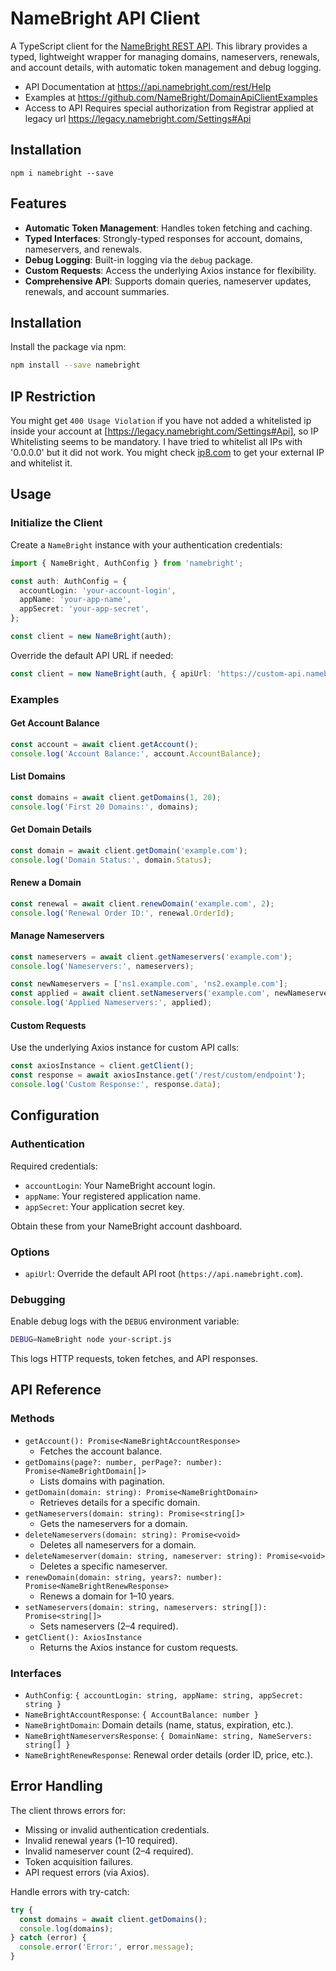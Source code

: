 # NameBright API Client
A TypeScript client for the [NameBright REST API](https://api.namebright.com). This library provides a typed, lightweight wrapper for managing domains, nameservers, renewals, and account details, with automatic token management and debug logging.


- API Documentation at https://api.namebright.com/rest/Help
- Examples at https://github.com/NameBright/DomainApiClientExamples
- Access to API Requires special authorization from Registrar applied at legacy url https://legacy.namebright.com/Settings#Api

## Installation
`npm i namebright --save`


## Features

- **Automatic Token Management**: Handles token fetching and caching.
- **Typed Interfaces**: Strongly-typed responses for account, domains, nameservers, and renewals.
- **Debug Logging**: Built-in logging via the `debug` package.
- **Custom Requests**: Access the underlying Axios instance for flexibility.
- **Comprehensive API**: Supports domain queries, nameserver updates, renewals, and account summaries.

## Installation

Install the package via npm:

```bash
npm install --save namebright
```

## IP Restriction
You might get `400 Usage Violation` if you have not added a whitelisted ip inside your account at [https://legacy.namebright.com/Settings#Api], so IP Whitelisting seems to be mandatory. I have tried to whitelist all IPs with '0.0.0.0' but it did not work. You might check [ip8.com](https://ip8.com) to get your external IP and whitelist it.


## Usage

### Initialize the Client

Create a `NameBright` instance with your authentication credentials:

```typescript
import { NameBright, AuthConfig } from 'namebright';

const auth: AuthConfig = {
  accountLogin: 'your-account-login',
  appName: 'your-app-name',
  appSecret: 'your-app-secret',
};

const client = new NameBright(auth);
```

Override the default API URL if needed:

```typescript
const client = new NameBright(auth, { apiUrl: 'https://custom-api.namebright.com' });
```

### Examples

#### Get Account Balance

```typescript
const account = await client.getAccount();
console.log('Account Balance:', account.AccountBalance);
```

#### List Domains

```typescript
const domains = await client.getDomains(1, 20);
console.log('First 20 Domains:', domains);
```

#### Get Domain Details

```typescript
const domain = await client.getDomain('example.com');
console.log('Domain Status:', domain.Status);
```

#### Renew a Domain

```typescript
const renewal = await client.renewDomain('example.com', 2);
console.log('Renewal Order ID:', renewal.OrderId);
```

#### Manage Nameservers

```typescript
const nameservers = await client.getNameservers('example.com');
console.log('Nameservers:', nameservers);

const newNameservers = ['ns1.example.com', 'ns2.example.com'];
const applied = await client.setNameservers('example.com', newNameservers);
console.log('Applied Nameservers:', applied);
```

#### Custom Requests

Use the underlying Axios instance for custom API calls:

```typescript
const axiosInstance = client.getClient();
const response = await axiosInstance.get('/rest/custom/endpoint');
console.log('Custom Response:', response.data);
```

## Configuration

### Authentication

Required credentials:

- `accountLogin`: Your NameBright account login.
- `appName`: Your registered application name.
- `appSecret`: Your application secret key.

Obtain these from your NameBright account dashboard.

### Options

- `apiUrl`: Override the default API root (`https://api.namebright.com`).

### Debugging

Enable debug logs with the `DEBUG` environment variable:

```bash
DEBUG=NameBright node your-script.js
```

This logs HTTP requests, token fetches, and API responses.

## API Reference

### Methods

- `getAccount(): Promise<NameBrightAccountResponse>`
  - Fetches the account balance.
- `getDomains(page?: number, perPage?: number): Promise<NameBrightDomain[]>`
  - Lists domains with pagination.
- `getDomain(domain: string): Promise<NameBrightDomain>`
  - Retrieves details for a specific domain.
- `getNameservers(domain: string): Promise<string[]>`
  - Gets the nameservers for a domain.
- `deleteNameservers(domain: string): Promise<void>`
  - Deletes all nameservers for a domain.
- `deleteNameserver(domain: string, nameserver: string): Promise<void>`
  - Deletes a specific nameserver.
- `renewDomain(domain: string, years?: number): Promise<NameBrightRenewResponse>`
  - Renews a domain for 1–10 years.
- `setNameservers(domain: string, nameservers: string[]): Promise<string[]>`
  - Sets nameservers (2–4 required).
- `getClient(): AxiosInstance`
  - Returns the Axios instance for custom requests.

### Interfaces

- `AuthConfig`: `{ accountLogin: string, appName: string, appSecret: string }`
- `NameBrightAccountResponse`: `{ AccountBalance: number }`
- `NameBrightDomain`: Domain details (name, status, expiration, etc.).
- `NameBrightNameserversResponse`: `{ DomainName: string, NameServers: string[] }`
- `NameBrightRenewResponse`: Renewal order details (order ID, price, etc.).

## Error Handling

The client throws errors for:

- Missing or invalid authentication credentials.
- Invalid renewal years (1–10 required).
- Invalid nameserver count (2–4 required).
- Token acquisition failures.
- API request errors (via Axios).

Handle errors with try-catch:

```typescript
try {
  const domains = await client.getDomains();
  console.log(domains);
} catch (error) {
  console.error('Error:', error.message);
}
```
